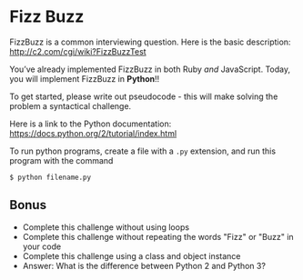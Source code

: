 # Fizz Buzz

FizzBuzz is a common interviewing question. Here is the basic description: http://c2.com/cgi/wiki?FizzBuzzTest

You’ve already implemented FizzBuzz in both Ruby *and* JavaScript. Today, you will implement FizzBuzz in **Python**!!

To get started, please write out pseudocode - this will make solving the problem a syntactical challenge.

Here is a link to the Python documentation: https://docs.python.org/2/tutorial/index.html

To run python programs, create a file with a `.py` extension, and run this program with the command 

    $ python filename.py

## Bonus

- Complete this challenge without using loops 
- Complete this challenge without repeating the words "Fizz" or "Buzz" in your code
- Complete this challenge using a class and object instance
- Answer: What is the difference between Python 2 and Python 3?